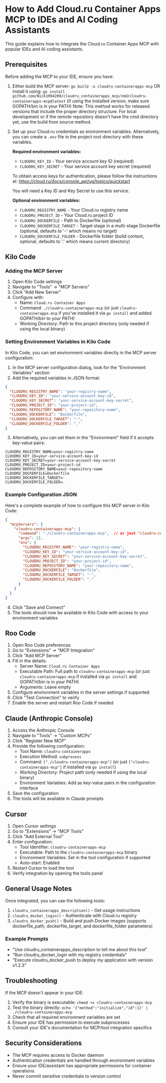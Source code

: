 # How to Add Cloud.ru Container Apps MCP to IDEs and AI Coding Assistants

This guide explains how to integrate the Cloud.ru Container Apps MCP with popular IDEs and AI coding assistants.

## Prerequisites

Before adding the MCP to your IDE, ensure you have:

1. Either build the MCP server: `go build -o cloudru-containerapps-mcp`
   OR install it using: `go install github.com/Nick1994209/cloudru_containerapps_mcp/cmd/cloudru-containerapps-mcp@latest`
   (if using the installed version, make sure GOPATH/bin is in your PATH)
   Note: This method works for released versions that include the proper directory structure.
   For local development or if the remote repository doesn't have the cmd directory yet,
   use the build from source method.
2. Set up your Cloud.ru credentials as environment variables:
   Alternatively, you can create a `.env` file in the project root directory with these variables.
   
   **Required environment variables:**
   - `CLOUDRU_KEY_ID` - Your service account key ID (required)
   - `CLOUDRU_KEY_SECRET` - Your service account key secret (required)
   
   To obtain access keys for authentication, please follow the instructions at:
   https://cloud.ru/docs/console_api/ug/topics/quickstart
   
   You will need a Key ID and Key Secret to use this service.
   
   **Optional environment variables:**
   - `CLOUDRU_REGISTRY_NAME` - Your Cloud.ru registry name
   - `CLOUDRU_PROJECT_ID` - Your Cloud.ru project ID
   - `CLOUDRU_DOCKERFILE` - Path to Dockerfile (optional)
   - `CLOUDRU_DOCKERFILE_TARGET` - Target stage in a multi-stage Dockerfile (optional, defaults to '-' which means no target)
   - `CLOUDRU_DOCKERFILE_FOLDER` - Dockerfile folder (build context, optional, defaults to '.' which means current directory)

## Kilo Code

### Adding the MCP Server

1. Open Kilo Code settings
2. Navigate to "Tools" → "MCP Servers"
3. Click "Add New Server"
4. Configure with:
   - Name: `Cloud.ru Container Apps`
   - Command: `./cloudru-containerapps-mcp` (or just `cloudru-containerapps-mcp` if you've installed it via `go install` and added GOPATH/bin to your PATH)
   - Working Directory: Path to this project directory (only needed if using the local binary)

### Setting Environment Variables in Kilo Code

In Kilo Code, you can set environment variables directly in the MCP server configuration:

1. In the MCP server configuration dialog, look for the "Environment Variables" section
2. Add the required variables in JSON format:

```json
{
  "CLOUDRU_REGISTRY_NAME": "your-registry-name",
  "CLOUDRU_KEY_ID": "your-service-account-key-id",
  "CLOUDRU_KEY_SECRET": "your-service-account-key-secret",
  "CLOUDRU_PROJECT_ID": "your-project-id",
  "CLOUDRU_REPOSITORY_NAME": "your-repository-name",
  "CLOUDRU_DOCKERFILE": "Dockerfile",
  "CLOUDRU_DOCKERFILE_TARGET": "-",
  "CLOUDRU_DOCKERFILE_FOLDER": "."
}
```

3. Alternatively, you can set them in the "Environment" field if it accepts key-value pairs:

```
CLOUDRU_REGISTRY_NAME=your-registry-name
CLOUDRU_KEY_ID=your-service-account-key-id
CLOUDRU_KEY_SECRET=your-service-account-key-secret
CLOUDRU_PROJECT_ID=your-project-id
CLOUDRU_REPOSITORY_NAME=your-repository-name
CLOUDRU_DOCKERFILE=Dockerfile
CLOUDRU_DOCKERFILE_TARGET=-
CLOUDRU_DOCKERFILE_FOLDER=.
```

### Example Configuration JSON

Here's a complete example of how to configure this MCP server in Kilo Code:

```json
{
  "mcpServers": {
    "cloudru-containerapps-mcp": {
      "command": "./cloudru-containerapps-mcp",  // or just "cloudru-containerapps-mcp" if installed via go install
      "args": [],
      "env": {
        "CLOUDRU_REGISTRY_NAME": "your-registry-name",
        "CLOUDRU_KEY_ID": "your-service-account-key-id",
        "CLOUDRU_KEY_SECRET": "your-service-account-key-secret",
        "CLOUDRU_PROJECT_ID": "your-project-id",
        "CLOUDRU_REPOSITORY_NAME": "your-repository-name",
        "CLOUDRU_DOCKERFILE": "Dockerfile",
        "CLOUDRU_DOCKERFILE_TARGET": "-",
        "CLOUDRU_DOCKERFILE_FOLDER": "."
      }
    }
  }
}
```

4. Click "Save and Connect"
5. The tools should now be available in Kilo Code with access to your environment variables

## Roo Code

1. Open Roo Code preferences
2. Go to "Extensions" → "MCP Integration"
3. Click "Add MCP Server"
4. Fill in the details:
   - Server Name: `Cloud.ru Container Apps`
   - Executable Path: Full path to `cloudru-containerapps-mcp` (or just `cloudru-containerapps-mcp` if installed via `go install` and GOPATH/bin is in your PATH)
   - Arguments: Leave empty
5. Configure environment variables in the server settings if supported
6. Click "Test Connection" to verify
7. Enable the server and restart Roo Code if needed

## Claude (Anthropic Console)

1. Access the Anthropic Console
2. Navigate to "Tools" → "Custom MCPs"
3. Click "Register New MCP"
4. Provide the following configuration:
   - Tool Name: `cloudru-containerapps`
   - Execution Method: `subprocess`
   - Command: `["./cloudru-containerapps-mcp"]` (or just `["cloudru-containerapps-mcp"]` if installed via `go install`)
   - Working Directory: Project path (only needed if using the local binary)
   - Environment Variables: Add as key-value pairs in the configuration interface
5. Save the configuration
6. The tools will be available in Claude prompts

## Cursor

1. Open Cursor settings
2. Go to "Extensions" → "MCP Tools"
3. Click "Add External Tool"
4. Enter configuration:
   - Tool Identifier: `cloudru-containerapps-mcp`
   - Executable: Path to the `cloudru-containerapps-mcp` binary
   - Environment Variables: Set in the tool configuration if supported
   - Auto-start: Enabled
5. Restart Cursor to load the tool
6. Verify integration by opening the tools panel

## General Usage Notes

Once integrated, you can use the following tools:

1. `cloudru_containerapps_description()` - Get usage instructions
2. `cloudru_docker_login()` - Authenticate with Cloud.ru registry
3. `cloudru_docker_push()` - Build and push Docker images (supports dockerfile_path, dockerfile_target, and dockerfile_folder parameters)

### Example Prompts

- "Use cloudru_containerapps_description to tell me about this tool"
- "Run cloudru_docker_login with my registry credentials"
- "Execute cloudru_docker_push to deploy my application with version v1.2.3"

## Troubleshooting

If the MCP doesn't appear in your IDE:

1. Verify the binary is executable: `chmod +x cloudru-containerapps-mcp`
2. Test the binary directly: `echo '{"method":"initialize","id":1}' | ./cloudru-containerapps-mcp`
3. Check that all required environment variables are set
4. Ensure your IDE has permission to execute subprocesses
5. Consult your IDE's documentation for MCP/tool integration specifics

## Security Considerations

- The MCP requires access to Docker daemon
- Authentication credentials are handled through environment variables
- Ensure your IDE/assistant has appropriate permissions for container operations
- Never commit sensitive credentials to version control